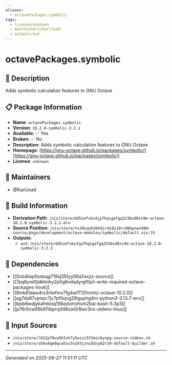 ```yaml
---
aliases:
  - octavePackages.symbolic
tags:
  - license/unknown
  - maintainers/KarlJoad
  - outputs/out
---
```


# octavePackages.symbolic

## 📝 Description

Adds symbolic calculation features to GNU Octave

## 📋 Package Information

- **Name**: `octavePackages.symbolic`
- **Version**: `10.2.0-symbolic-3.2.1`
- **Available**: ✅ Yes
- **Broken**: ✅ No
- **Description**: Adds symbolic calculation features to GNU Octave
- **Homepage**: [https://gnu-octave.github.io/packages/symbolic/](https://gnu-octave.github.io/packages/symbolic/)
- **License**: `unknown`
## 👥 Maintainers

- @KarlJoad


## 🔧 Build Information

- **Derivation Path**: `/nix/store/dd5imfvbi4jp7hqigafgq323bsd8ss9m-octave-10.2.0-symbolic-3.2.1.drv`
- **Source Position**: `/nix/store/ns30sqxb36k8jrds8z18rv96bpnwc60d-source/pkgs/development/octave-modules/symbolic/default.nix:33`
- **Outputs**:
  - `out`:  `/nix/store/dd5imfvbi4jp7hqigafgq323bsd8ss9m-octave-10.2.0-symbolic-3.2.1`

## 🔗 Dependencies

- [[0cbdliap0xsbqg719sj35fyy06a2sxzz-source]]
- [[7pq8yml0jdkhnhy2p0g6vdqdyrgf0pil-write-required-octave-packages-hook]]
- [[8mk41daw4rs3rlwfmx7fg4wf712fnmhz-octave-10.2.0]]
- [[ag7da97vpnpc7jc7pf0qvg29lgxphg4m-python3-3.13.7-env]]
- [[bjsb6wdjykafnkixq156qdvmxhsm2bai-bash-5.3p3]]
- [[p76r0cwlf6k97ibprrpfd8xw0r8wc3nx-stdenv-linux]]

## 📁 Input Sources

- `/nix/store/l622p70vy8k5sh7y5wizi5f2mic6ynpg-source-stdenv.sh`
- `/nix/store/shkw4qm9qcw5sc5n1k5jznc83ny02r39-default-builder.sh`

---
*Generated on 2025-09-27 11:51:11 UTC*
